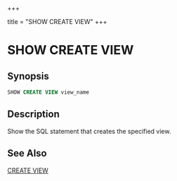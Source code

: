 +++

title = "SHOW CREATE VIEW"
+++

SHOW CREATE VIEW
================

Synopsis
--------

``` sql
SHOW CREATE VIEW view_name
```

Description
-----------

Show the SQL statement that creates the specified view.

See Also
--------

[CREATE VIEW](./create-view.html)
